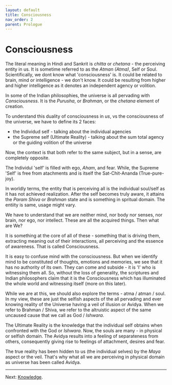 ```yaml
---
layout: default
title: Consciousness
nav_order: 2
parent: Prologue
---
```


# Consciousness

The literal meaning in Hindi and Sankrit is *chitta* or *chetana* - the perceiving entity in us. It is sometime referred to as the *Atman (Atma)*, Self or Soul. 
Scientifically, we dont know what 'consciousness' is. It could be related to brain, mind or intelligence - we don't know. It could be resulting from higher and higher intelligence as it denotes an independent agency or volition.

In some of the Indian philosophies, the universe is all pervading with *Consciousness*. It is the *Purusha*, or *Brahman*, or the *chetana* element of creation.

To understand this duality of consciousness in *us*, vs the consciousness of the universe, we have to define its 2 faces:
- the Individud self - talking about the individual agencies
- the Supreme self (Ultimate Reality) - talking about the sum total agency or the guiding volition of the universe

Now, the context is that both refer to the same subject, but in a sense, are completely opposite.

The Individul 'self' is filled with ego, *Aham*, and fear. While, the Supreme 'Self' is free from atachments and is itself the Sat-Chit-Ananda (True-pure-joy).

In worldly terms, the entity that is perceiving all is the individual soul/self as it has not achieved realization. After the self becomes truly aware, it attains the *Param Shiva* or *Brahman* state and is something in spritual domain. The entiity is same, usage might vary.

We have to understand that we are neither mind, nor body nor senses, nor brain, nor ego, nor intellect. These are all the acquired things. Then what are We?

It is something at the core of all of these - something that is driving them, extracting meaning out of their interactions, all perceiving and the essence of awareness. That is called Consciousness.

It is easy to confuse mind with the consciousness. But when we identify mind to be constituted of thoughts, emotions and memories, we see that it has no authority of its own. They can come and subside - it is 'I' who is witnessing them all. So, without the loss of generality, the scriptures and Indian philosophers claim that it is the Consciousness which has illuminated the whole world and witnessing itself (more on this later).

While we are at this, we should also explore the terms - atma / atman / soul. In my view, these are just the selfish aspects of the all pervading and ever knowing reality of the Universe having a veil of illusion or Avidya. When we refer to Brahman / Shiva, we refer to the altruistic aspect of the same uncaused cause that we call as God / *Ishwara*. 

The Ultimate Reality is the knowledge that the individual self obtains when confronted with the God or *Ishwara*. Now, the souls are many - in physical or selfish domain. The Avidya results into a feeling of separateness from others, consequently giving rise to feelings of attachment, desires and fear. 

The true reality has been hidden to us (the individual selves) by the *Maya* aspect or the veil. That's why what all we are perceiving in physical domain as universe has been called Avidya.

---

Next: [Knowledge](/home/c0/know/).